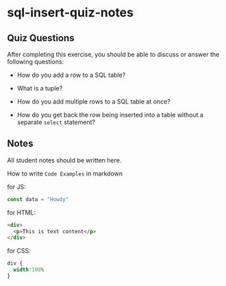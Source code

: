 # sql-insert-quiz-notes

## Quiz Questions

After completing this exercise, you should be able to discuss or answer the following questions:

- How do you add a row to a SQL table?

- What is a tuple?

- How do you add multiple rows to a SQL table at once?

- How do you get back the row being inserted into a table without a separate `select` statement?


## Notes

All student notes should be written here.


How to write `Code Examples` in markdown

for JS:
```javascript
const data = "Howdy"
```

for HTML:
```html
<div>
  <p>This is text content</p>
</div>
```

for CSS:
```css
div {
  width:100%
}
```
